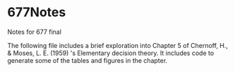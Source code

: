 # 677Notes
Notes for 677 final

The following file includes a brief exploration into Chapter 5 of Chernoff, H., & Moses, L. E. (1959) 's Elementary decision theory. It includes code to generate some of the tables and figures in the chapter.